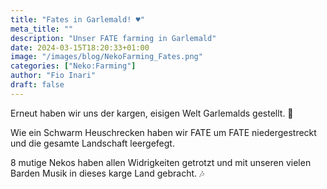 ```yaml
---
title: "Fates in Garlemald! ♥"
meta_title: ""
description: "Unser FATE farming in Garlemald"
date: 2024-03-15T18:20:33+01:00
image: "/images/blog/NekoFarming_Fates.png"
categories: ["Neko:Farming"]
author: "Fio Inari"
draft: false
---
```


Erneut haben wir uns der kargen, eisigen Welt Garlemalds gestellt. :cold_face:

Wie ein Schwarm Heuschrecken haben wir FATE um FATE niedergestreckt und die gesamte Landschaft leergefegt.

8 mutige Nekos haben allen Widrigkeiten getrotzt und mit unseren vielen Barden Musik in dieses karge Land gebracht. :notes: